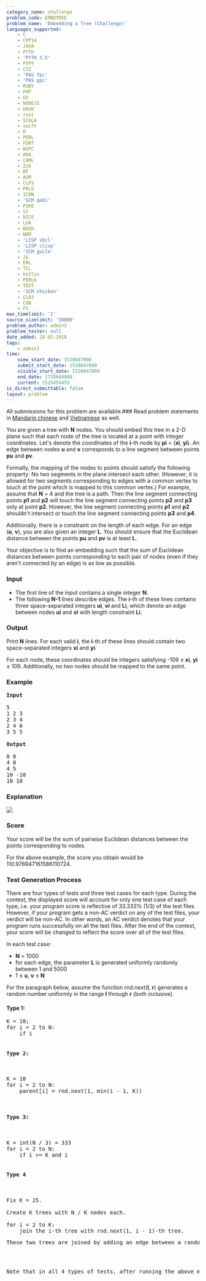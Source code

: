 ```yaml
---
category_name: challenge
problem_code: EMBDTREE
problem_name: 'Embedding a Tree (Challenge)'
languages_supported:
    - C
    - CPP14
    - JAVA
    - PYTH
    - 'PYTH 3.5'
    - PYPY
    - CS2
    - 'PAS fpc'
    - 'PAS gpc'
    - RUBY
    - PHP
    - GO
    - NODEJS
    - HASK
    - rust
    - SCALA
    - swift
    - D
    - PERL
    - FORT
    - WSPC
    - ADA
    - CAML
    - ICK
    - BF
    - ASM
    - CLPS
    - PRLG
    - ICON
    - 'SCM qobi'
    - PIKE
    - ST
    - NICE
    - LUA
    - BASH
    - NEM
    - 'LISP sbcl'
    - 'LISP clisp'
    - 'SCM guile'
    - JS
    - ERL
    - TCL
    - kotlin
    - PERL6
    - TEXT
    - 'SCM chicken'
    - CLOJ
    - COB
    - FS
max_timelimit: '2'
source_sizelimit: '50000'
problem_author: admin2
problem_tester: null
date_added: 28-02-2018
tags:
    - admin2
time:
    view_start_date: 1520847000
    submit_start_date: 1520847000
    visible_start_date: 1520847000
    end_date: 1735669800
    current: 1525454453
is_direct_submittable: false
layout: problem
---
```

All submissions for this problem are available.### Read problem statements in [Mandarin chinese](http://www.codechef.com/download/translated/MARCH18/mandarin/EMBDTREE.pdf) and [Vietnamese](http://www.codechef.com/download/translated/MARCH18/vietnamese/EMBDTREE.pdf) as well.

You are given a tree with **N** nodes. You should embed this tree in a 2-D plane such that each node of the tree is located at a point with integer coordinates. Let's denote the coordinates of the **i**-th node by **pi** = (**xi**, **yi**). An edge between nodes **u** and **v** corresponds to a line segment between points **pu** and **pv**.

Formally, the mapping of the nodes to points should satisfy the following property: No two segments in the plane intersect each other. (However, it is allowed for two segments corresponding to edges with a common vertex to touch at the point which is mapped to this common vertex.) For example, assume that **N** = 4 and the tree is a path. Then the line segment connecting points **p1** and **p2** will touch the line segment connecting points **p2** and **p3** only at point **p2**. However, the line segment connecting points **p1** and **p2** shouldn't intersect or touch the line segment connecting points **p3** and **p4**.

Additionally, there is a constraint on the length of each edge. For an edge (**u**, **v**), you are also given an integer **L**. You should ensure that the Euclidean distance between the points **pu** and **pv** is at least **L**.

Your objective is to find an embedding such that the sum of Euclidean distances between points corresponding to each pair of nodes (even if they aren't connected by an edge) is as low as possible.

### Input

- The first line of the input contains a single integer **N**.
- The following **N-1** lines describe edges. The **i**-th of these lines contains three space-separated integers **ui**, **vi** and **Li**, which denote an edge between nodes **ui** and **vi** with length constraint **Li**.

### Output

Print **N** lines. For each valid **i**, the **i**-th of these lines should contain two space-separated integers **xi** and **yi**.

For each node, these coordinates should be integers satisfying -109 ≤ **xi**, **yi** ≤ 109. Additionally, no two nodes should be mapped to the same point.

### Example

<pre>
<b>Input</b>

5
1 2 3
2 3 4
2 4 6
3 5 5

<b>Output</b>

0 0
4 0
4 5
10 -10
10 10
</pre>
### Explanation

![](https://discuss.codechef.com/upfiles/embtree.png)

### Score

Your score will be the sum of pairwise Euclidean distances between the points corresponding to nodes.

For the above example, the score you obtain would be 110.976947161586110724.

### Test Generation Process

There are four types of tests and three test cases for each type. During the contest, the displayed score will account for only one test case of each type, i.e. your program score is reflective of 33.333% (1/3) of the test files. However, if your program gets a non-AC verdict on any of the test files, your verdict will be non-AC. In other words, an AC verdict denotes that your program runs successfully on all the test files. After the end of the contest, your score will be changed to reflect the score over all of the test files.

In each test case:

- **N** = 1000
- for each edge, the parameter **L** is generated uniformly randomly between 1 and 5000
- 1 ≤ **u**, **v** ≤ **N**
 
For the paragraph below, assume the function rnd.next(**l**, **r**) generates a random number uniformly in the range **l** through **r** (both inclusive).

#### Type 1:

<pre>
K = 10;
for i = 2 to N:
	if i 

<h4>Type 2:</h4>

K = 10
for i = 2 to N:
	parent[i] = rnd.next(1, min(i - 1, K))


<h4>Type 3:</h4>

K = int(N / 3) = 333
for i = 2 to N:
	if i >= K and i 

<h4>Type 4</h4>

Fix K = 25.

Create K trees with N / K nodes each.

for i = 2 to K:
	join the i-th tree with rnd.next(1, i - 1)-th tree.
<p>These two trees are joined by adding an edge between a randomly selected nodes from each tree.</p>

<p>Note that in all 4 types of tests, after running the above methods, the nodes are mapped to a random permutation of numbers {1, 2, ..., <b>N</b>}, which serve as new labels for the nodes; these labels are what is given as input. Therefore, the above mentioned methods won't generate the exact input trees, but the trees generated by them will be isomorphic to the actual input trees (so only the labels in the trees can change). Apart from this, the generation process is exactly as described above.</p>
</pre>